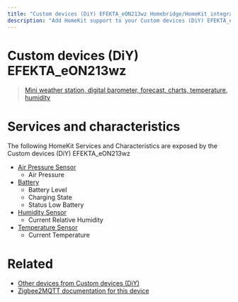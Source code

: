 ```yaml
---
title: "Custom devices (DiY) EFEKTA_eON213wz Homebridge/HomeKit integration"
description: "Add HomeKit support to your Custom devices (DiY) EFEKTA_eON213wz, using Homebridge, Zigbee2MQTT and homebridge-z2m."
---
```

<!---
This file has been GENERATED using src/docgen/docgen.ts
DO NOT EDIT THIS FILE MANUALLY!
-->
# Custom devices (DiY) EFEKTA_eON213wz
> [Mini weather station, digital barometer, forecast, charts, temperature, humidity](http://efektalab.com/eON213wz)


# Services and characteristics
The following HomeKit Services and Characteristics are exposed by
the Custom devices (DiY) EFEKTA_eON213wz

* [Air Pressure Sensor](../../sensors.md)
  * Air Pressure
* [Battery](../../battery.md)
  * Battery Level
  * Charging State
  * Status Low Battery
* [Humidity Sensor](../../sensors.md)
  * Current Relative Humidity
* [Temperature Sensor](../../sensors.md)
  * Current Temperature


# Related
* [Other devices from Custom devices (DiY)](../index.md#custom_devices_diy)
* [Zigbee2MQTT documentation for this device](https://www.zigbee2mqtt.io/devices/EFEKTA_eON213wz.html)